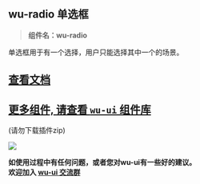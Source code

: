 ## wu-radio 单选框

> **组件名：wu-radio**

单选框用于有一个选择，用户只能选择其中一个的场景。

## [查看文档](https://wuui.cn/zh-CN/components/radio.html)

## [更多组件, 请查看 `wu-ui` 组件库](https://ext.dcloud.net.cn/plugin?name=wu--ui)
(请勿下载插件zip)

<a href="https://ext.dcloud.net.cn/plugin?name=wu--ui">
	<img src="https://wuui.cn/intr.png">
</a>

**如使用过程中有任何问题，或者您对wu-ui有一些好的建议。<br>欢迎加入 [wu-ui 交流群](https://wuui.cn/zh-CN/components/qqFeedBack.html)**









